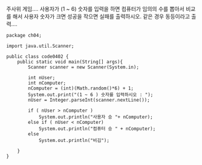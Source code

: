 주사위 게임....
사용자가 (1 ~ 6) 숫자를 입력을 하면 
컴퓨터가 임의의 수를 뽑아서 비교를 해서
사용자 숫자가 크면 성공을 작으면 실패를 출력하시오.
같은 경우 동등이라고 출력....

```
package ch04;

import java.util.Scanner;

public class code0402 {
    public static void main(String[] args){
        Scanner scanner = new Scanner(System.in);

        int nUser;
        int nComputer;
        nComputer = (int)(Math.random()*6) + 1;
        System.out.print("(1 ~ 6 ) 숫자를 입력하시오 : ");
        nUser = Integer.parseInt(scanner.nextLine());
        
        if ( nUser > nComputer )
            System.out.println("사용자 승 "+ nComputer);
        else if ( nUser < nComputer)
            System.out.println("컴퓨터 승 " + nComputer);
        else 
            System.out.println("비김");
        
    }
}
```
